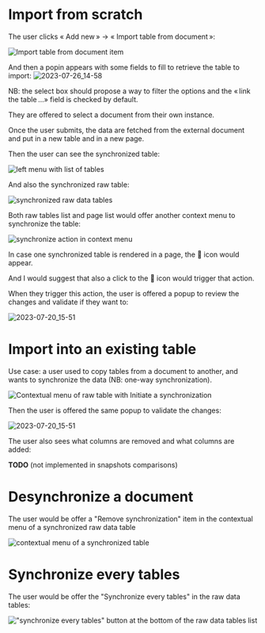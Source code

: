 # Import from scratch

The user clicks « Add new » → « Import table from document »:

![Import table from document item](https://github.com/fflorent/grist-issues-proposals/assets/371705/6aa87e16-1f29-4a7b-ac47-71c7ff213aa8)

And then a popin appears with some fields to fill to retrieve the table to import:
![2023-07-26_14-58](https://github.com/fflorent/grist-issues-proposals/assets/371705/fcad24b8-251f-42a9-a586-645e81b94dfa)

NB: the select box should propose a way to filter the options and the « link the table ...» field is checked by default.

They are offered to select a document from their own instance.

Once the user submits, the data are fetched from the external document and put in a new table and in a new page.

Then the user can see the synchronized table:

![left menu with list of tables](https://github.com/gristlabs/grist-core/assets/371705/5d8f3193-4249-44c2-a8f6-45f9881fe0b3)

And also the synchronized raw table:

![synchronized raw data tables](https://github.com/gristlabs/grist-core/assets/371705/e5efabf6-7de8-40ed-8923-41f2d32a46e6)

Both raw tables list and page list would offer another context menu to synchronize the table:

![synchronize action in context menu](https://github.com/gristlabs/grist-core/assets/371705/ca662ba2-5be4-4c4a-abf5-763c8c46c675)

In case one synchronized table is rendered in a page, the 🔁 icon would appear.

And I would suggest that also a click to the 🔁 icon would trigger that action.

When they trigger this action, the user is offered a popup to review the changes and validate if they want to:

![2023-07-20_15-51](https://github.com/gristlabs/grist-core/assets/371705/b2ef24ba-5302-4cde-9613-69a05e2e3e9a)

# Import into an existing table

Use case: a user used to copy tables from a document to another, and wants to synchronize the data (NB: one-way synchronization).

![Contextual menu of raw table with *Initiate a synchronization*](https://github.com/fflorent/grist-issues-proposals/assets/371705/9f0e7dd1-97e2-4093-87c5-a89e9d4092f4)

Then the user is offered the same popup to validate the changes:

![2023-07-20_15-51](https://github.com/gristlabs/grist-core/assets/371705/b2ef24ba-5302-4cde-9613-69a05e2e3e9a)

The user also sees what columns are removed and what columns are added:

**TODO** (not implemented in snapshots comparisons)

# Desynchronize a document

The user would be offer a "Remove synchronization" item in the contextual menu of a synchronized raw data table

![contextual menu of a synchronized table](https://github.com/fflorent/grist-issues-proposals/assets/371705/4b5a14a8-13c7-48d5-9dfd-d2c718db7973)

# Synchronize every tables

The user would be offer the "Synchronize every tables" in the raw data tables:

!["synchronize every tables" button at the bottom of the raw data tables list](https://github.com/fflorent/grist-issues-proposals/assets/371705/4f53abdb-db9a-419d-a663-4d60c665dd86)
